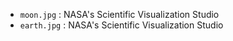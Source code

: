 - `moon.jpg` : NASA's Scientific Visualization Studio
- `earth.jpg` : NASA's Scientific Visualization Studio
